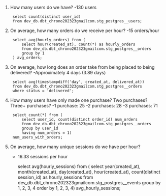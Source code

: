 

1) How many users do we have?
    -130 users  
       
        select count(distinct user_id) 
        from dev_db.dbt_chrono202323gmailcom.stg_postgres__users;

2) On average, how many orders do we receive per hour?
    -15 orders/hour

        select avg(hourly_orders) from (
            select hour(created_at), count(*) as hourly_orders
            from dev_db.dbt_chrono202323gmailcom.stg_postgres__orders
            group by 1
        ) avg_orders;

3) On average, how long does an order take from being placed to being delivered?
    -Approximately 4 days (3.89 days)

        select avg(timestampdiff('day', created_at, delivered_at)) 
        from dev_db.dbt_chrono202323gmailcom.stg_postgres__orders
        where status = 'delivered';

4) How many users have only made one purchase? Two purchases? Three+ purchases?
    -1 purchase:  25
    -2 purchases: 28
    -3 purchases: 71

        select count(*) from (
            select user_id, count(distinct order_id) num_orders
            from dev_db.dbt_chrono202323gmailcom.stg_postgres__orders
            group by user_id
            having num_orders = 1) 
        num_users_with_orders;

5) On average, how many unique sessions do we have per hour?
    - 16.33 sessions per hour

        select avg(hourly_sessions) from (
            select year(created_at), month(created_at), day(created_at), hour(created_at), count(distinct session_id) as hourly_sessions
            from dev_db.dbt_chrono202323gmailcom.stg_postgres__events
            group by 1, 2, 3, 4
            order by 1, 2, 3, 4) 
        avg_hourly_sessions;
